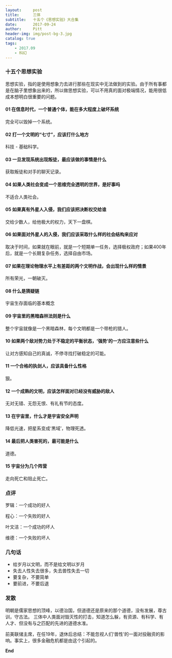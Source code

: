 ```yaml
---
layout:     post
title:      三体
subtitle:   十五个《思想实验》大合集
date:       2017-09-24
author:     Pitt
header-img: img/post-bg-3.jpg
catalog: true
tags:
    - 2017.09
    - 科幻
---
```


### 十五个思想实验

思想实验，指的是使用想象力去进行那些在现实中无法做到的实验。由于所有事都是在脑子里想象出来的，所以做思想实验，可以不用真的面对极端情况，能用很低成本想明白很重要的问题。


#### 01 在信息时代，一个普通个体，能在多大程度上破坏系统

完全可以毁掉一个系统。


#### 02 打一个文明的“七寸”，应该打什么地方

科技 - 基础科学。


#### 03 一旦发现系统出现叛徒，最应该做的事情是什么

获取叛徒和对手的聊天记录。


#### 04 如果人类社会变成一个思维完全透明的世界，是好事吗

不适合人类社会。


#### 05 如果真有外星人入侵，我们应该把决断权交给谁

交给少数人，给他极大的权力，天下一盘棋。


#### 06 如果面对外星人的入侵，我们应该采取什么样的社会结构来应对

取决于时间，如果就在眼前，就是一个短期单一任务，选择极权政府；如果400年后，就是一个长期复杂任务，选择自由市场。


#### 07 如果在理论物理水平上有差距的两个文明作战，会出现什么样的情景

所有荣光，一朝破灭。


#### 08 什么是猜疑链

宇宙生存面临的基本概念


#### 09 宇宙里的黑暗森林法则是什么

整个宇宙就像是一个黑暗森林，每个文明都是一个带枪的猎人。


#### 10 如果两个敌对势力处于不稳定的平衡状态，‘强势’的一方应注意些什么

让对方感知自己的真诚，不停寻找打破稳定的可能。


#### 11 一个合格的执剑人，应该具备什么性格

狠。


#### 12 一个成熟的文明，应该怎样面对已经没有威胁的敌人

无对无错、无怨无恨、有礼有节的态度。


#### 13 在宇宙里，什么才是宇宙安全声明

降低光速，把星系变成‘黒域’，物理死透。


#### 14 最后把人类害死的，最可能是什么

道德。


#### 15 宇宙分为几个阵营

走向死亡和阻止死亡。




### 点评

罗辑：一个成功的好人

程心：一个失败的好人

叶文洁：一个成功的坏人

维德：一个失败的坏人



### 几句话

* 给岁月以文明，而不是给文明以岁月
* 失去人性失去很多，失去兽性失去一切
* 要复杂，不要简单
* 要前进，不要后退


### 发散

明朝是儒家思想的顶峰，以德治国，但道德还是原来的那个道德，没有发展，尊古训，守古法。
三体中人类面对毁灭性的打击，知道怎么躲，有资源、有科学、有人才、但没有与之匹配的先进的道德水准。

前美联储主席，在任19年，退休后总结：不能忽视人们‘兽性’的一面对投融资的影响。事实上，很多金融危机都是由这个引起的。


**End**
